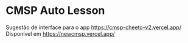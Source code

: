 # CMSP Auto Lesson
Sugestão de interface para o app https://cmsp-cheeto-v2.vercel.app/ <br>
Disponível em https://newcmsp.vercel.app/
